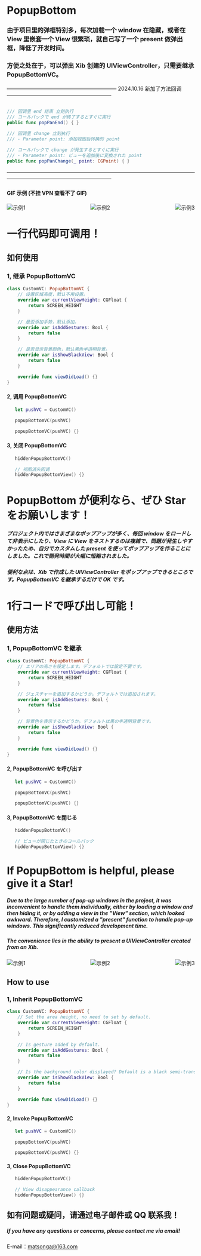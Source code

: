 # PopupBottom

### 由于项目里的弹框特别多，每次加载一个 window 在隐藏，或者在 View 里嵌套一个 View 很繁琐，就自己写了一个 present 做弹出框，降低了开发时间。
### 方便之处在于，可以弹出 Xib 创建的 UIViewController，只需要继承 PopupBottomVC。

————————————————————— 2024.10.16 新加了方法回调 ————————————————————

```swift

/// 回调里 end 结束 立刻执行
/// コールバックで end が終了するとすぐに実行
public func popPanEnd() { }

/// 回调里 change 立刻执行
/// - Parameter point: 添加视图后转换的 point

/// コールバックで change が発生するとすぐに実行
/// - Parameter point: ビューを追加後に変換された point
public func popPanChange(_ point: CGPoint) { }

```

————————————————————————————————————————————————————————

#### GIF 示例 (不挂 VPN 查看不了 GIF)

<div style="display: flex; justify-content: space-between;">
  <img src="gif/circle.gif" alt="示例1">
  <img src="gif/loginP.gif" alt="示例2">
  <img src="gif/timeSelect.gif" alt="示例3">
</div>

# 一行代码即可调用！

## 如何使用

### 1, 继承 PopupBottomVC

```swift
class CustomVC: PopupBottomVC {
    // 设置区域高度，默认不用设置。
    override var currentViewHeight: CGFloat {
        return SCREEN_HEIGHT
    }

    // 是否添加手势，默认添加。
    override var isAddGestures: Bool {
        return false
    }

    // 是否显示背景颜色，默认黑色半透明背景。
    override var isShowBlackView: Bool {
        return false
    }

    override func viewDidLoad() {}
}
```

#### 2, 调用 PopupBottomVC

```swift
   let pushVC = CustomVC()

   popupBottomVC(pushVC)

   popupBottomVC(pushVC) {}

```

#### 3, 关闭 PopupBottomVC

```swift
   hiddenPopupBottomVC()

   // 视图消失回调
   hiddenPopupBottomView() {}
```

# PopupBottom が便利なら、ぜひ Star をお願いします！

##### プロジェクト内ではさまざまなポップアップが多く、毎回 window をロードして非表示にしたり、View に View をネストするのは複雑で、問題が発生しやすかったため、自分でカスタムした present を使ってポップアップを作ることにしました。これで開発時間が大幅に短縮されました。
##### 便利な点は、Xib で作成した UIViewController をポップアップできるところです。PopupBottomVC を継承するだけで OK です。

# 1行コードで呼び出し可能！

## 使用方法

### 1, PopupBottomVC を継承

```swift
class CustomVC: PopupBottomVC {
    // エリアの高さを設定します。デフォルトでは設定不要です。
    override var currentViewHeight: CGFloat {
        return SCREEN_HEIGHT
    }

    // ジェスチャーを追加するかどうか。デフォルトでは追加されます。
    override var isAddGestures: Bool {
        return false
    }

    // 背景色を表示するかどうか。デフォルトは黒の半透明背景です。
    override var isShowBlackView: Bool {
        return false
    }

    override func viewDidLoad() {}
}
```

#### 2, PopupBottomVC を呼び出す

```swift
   let pushVC = CustomVC()

   popupBottomVC(pushVC)

   popupBottomVC(pushVC) {}

```

#### 3, PopupBottomVC を閉じる

```swift
   hiddenPopupBottomVC()

   // ビューが閉じたときのコールバック
   hiddenPopupBottomView() {}
```


# If PopupBottom is helpful, please give it a Star!

##### Due to the large number of pop-up windows in the project, it was inconvenient to handle them individually, either by loading a window and then hiding it, or by adding a view in the "View" section, which looked awkward. Therefore, I customized a "present" function to handle pop-up windows. This significantly reduced development time.

##### The convenience lies in the ability to present a UIViewController created from an Xib.

<div style="display: flex; justify-content: space-between;">
  <img src="gif/circle.gif" alt="示例1">
  <img src="gif/loginP.gif" alt="示例2">
  <img src="gif/timeSelect.gif" alt="示例3">
</div>

## How to use

### 1, Inherit PopupBottomVC

```swift
class CustomVC: PopupBottomVC {
    // Set the area height, no need to set by default.
    override var currentViewHeight: CGFloat {
        return SCREEN_HEIGHT
    }

    // Is gesture added by default.
    override var isAddGestures: Bool {
        return false
    }

    // Is the background color displayed? Default is a black semi-transparent background.
    override var isShowBlackView: Bool {
        return false
    }

    override func viewDidLoad() {}
}
```

#### 2, Invoke PopupBottomVC

```swift
   let pushVC = CustomVC()

   popupBottomVC(pushVC)

   popupBottomVC(pushVC) {}
```

#### 3, Close PopupBottomVC

```swift
   hiddenPopupBottomVC()

   // View disappearance callback
   hiddenPopupBottomView() {}
```

## 如有问题或疑问，请通过电子邮件或 QQ 联系我！

##### If you have any questions or concerns, please contact me via email!

E-mail：matsonga@163.com
